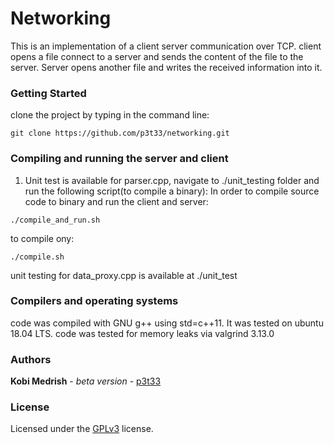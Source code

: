 # Networking
This is an implementation of a client server communication over TCP.
client opens a file connect to a server and sends the content of the file to the
server. Server opens another file and writes the received information into it.

### Getting Started
clone the project by typing in the command line:
```
git clone https://github.com/p3t33/networking.git
```

### Compiling and running the server and client
1. Unit test is available for parser.cpp, navigate to ./unit_testing folder and
   run the following script(to compile a binary):
In order to compile source code to binary and run the client and server: 
```
./compile_and_run.sh
```
to compile ony:
```
./compile.sh
```
unit testing for data_proxy.cpp is available at ./unit_test

### Compilers and operating systems
code was compiled with GNU g++ using std=c++11. It was tested on ubuntu 18.04 LTS.
code was tested for memory leaks via valgrind 3.13.0

### Authors

**Kobi Medrish** - *beta version* - [p3t33](https://github.com/p3t33)

### License

Licensed under the [GPLv3](http://www.gnu.org/licenses/gpl-3.0.html) license.